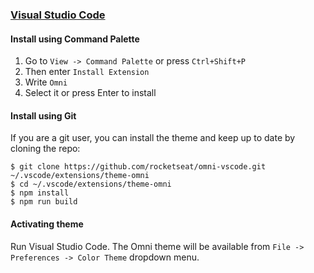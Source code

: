 ### [Visual Studio Code](https://code.visualstudio.com/)

#### Install using Command Palette

1.  Go to `View -> Command Palette` or press `Ctrl+Shift+P`
2.  Then enter `Install Extension`
3.  Write `Omni`
4.  Select it or press Enter to install

#### Install using Git

If you are a git user, you can install the theme and keep up to date by cloning the repo:

    $ git clone https://github.com/rocketseat/omni-vscode.git ~/.vscode/extensions/theme-omni
    $ cd ~/.vscode/extensions/theme-omni
    $ npm install
    $ npm run build

#### Activating theme

Run Visual Studio Code. The Omni theme will be available from `File -> Preferences -> Color Theme` dropdown menu.
